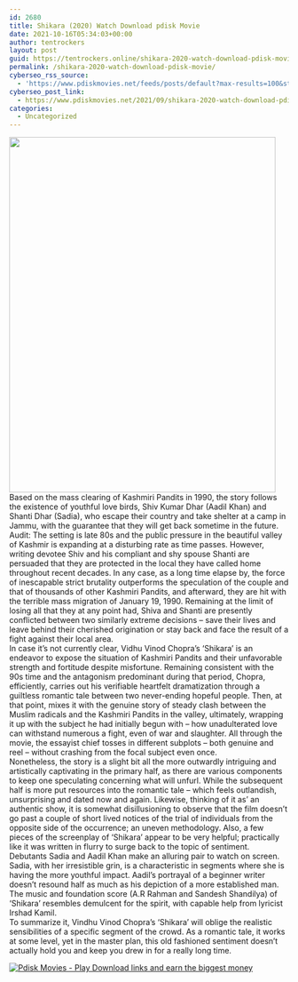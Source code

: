 ```yaml
---
id: 2680
title: Shikara (2020) Watch Download pdisk Movie
date: 2021-10-16T05:34:03+00:00
author: tentrockers
layout: post
guid: https://tentrockers.online/shikara-2020-watch-download-pdisk-movie/
permalink: /shikara-2020-watch-download-pdisk-movie/
cyberseo_rss_source:
  - 'https://www.pdiskmovies.net/feeds/posts/default?max-results=100&start-index=501'
cyberseo_post_link:
  - https://www.pdiskmovies.net/2021/09/shikara-2020-watch-download-pdisk-movie.html
categories:
  - Uncategorized
---
```

<div class="separator">
  <a href="https://1.bp.blogspot.com/-zmHdjBEeaTM/YUBLJ5X6qFI/AAAAAAAAAEc/OuA_22IcqEwz1Jvu_hAxVXpgyPvMotSbwCLcBGAsYHQ/s1024/Shikara%2B%25282020%2529.jpg" imageanchor="1"><img loading="lazy" border="0" data-original-height="1024" data-original-width="768" height="640" src="https://1.bp.blogspot.com/-zmHdjBEeaTM/YUBLJ5X6qFI/AAAAAAAAAEc/OuA_22IcqEwz1Jvu_hAxVXpgyPvMotSbwCLcBGAsYHQ/w480-h640/Shikara%2B%25282020%2529.jpg" width="480" /></a>
</div>



<div>
  <div>
    <span>Based on the mass clearing of Kashmiri Pandits in 1990, the story follows the existence of youthful love birds, Shiv Kumar Dhar (Aadil Khan) and Shanti Dhar (Sadia), who escape their country and take shelter at a camp in Jammu, with the guarantee that they will get back sometime in the future.&nbsp;</span>
  </div>
  
  <div>
    <span>Audit: The setting is late 80s and the public pressure in the beautiful valley of Kashmir is expanding at a disturbing rate as time passes. However, writing devotee Shiv and his compliant and shy spouse Shanti are persuaded that they are protected in the local they have called home throughout recent decades. In any case, as a long time elapse by, the force of inescapable strict brutality outperforms the speculation of the couple and that of thousands of other Kashmiri Pandits, and afterward, they are hit with the terrible mass migration of January 19, 1990. Remaining at the limit of losing all that they at any point had, Shiva and Shanti are presently conflicted between two similarly extreme decisions – save their lives and leave behind their cherished origination or stay back and face the result of a fight against their local area.&nbsp;</span>
  </div>
  
  <div>
    <span>In case it&#8217;s not currently clear, Vidhu Vinod Chopra&#8217;s &#8216;Shikara&#8217; is an endeavor to expose the situation of Kashmiri Pandits and their unfavorable strength and fortitude despite misfortune. Remaining consistent with the 90s time and the antagonism predominant during that period, Chopra, efficiently, carries out his verifiable heartfelt dramatization through a guiltless romantic tale between two never-ending hopeful people. Then, at that point, mixes it with the genuine story of steady clash between the Muslim radicals and the Kashmiri Pandits in the valley, ultimately, wrapping it up with the subject he had initially begun with – how unadulterated love can withstand numerous a fight, even of war and slaughter. All through the movie, the essayist chief tosses in different subplots – both genuine and reel – without crashing from the focal subject even once.&nbsp;</span>
  </div>
  
  <div>
    <span>Nonetheless, the story is a slight bit all the more outwardly intriguing and artistically captivating in the primary half, as there are various components to keep one speculating concerning what will unfurl. While the subsequent half is more put resources into the romantic tale – which feels outlandish, unsurprising and dated now and again. Likewise, thinking of it as&#8217; an authentic show, it is somewhat disillusioning to observe that the film doesn&#8217;t go past a couple of short lived notices of the trial of individuals from the opposite side of the occurrence; an uneven methodology. Also, a few pieces of the screenplay of &#8216;Shikara&#8217; appear to be very helpful; practically like it was written in flurry to surge back to the topic of sentiment.&nbsp;</span>
  </div>
  
  <div>
    <span>Debutants Sadia and Aadil Khan make an alluring pair to watch on screen. Sadia, with her irresistible grin, is a characteristic in segments where she is having the more youthful impact. Aadil&#8217;s portrayal of a beginner writer doesn&#8217;t resound half as much as his depiction of a more established man.&nbsp;</span>
  </div>
  
  <div>
    <span>The music and foundation score (A.R Rahman and Sandesh Shandilya) of &#8216;Shikara&#8217; resembles demulcent for the spirit, with capable help from lyricist Irshad Kamil.&nbsp;</span>
  </div>
  
  <div>
    <span>To summarize it, Vindhu Vinod Chopra&#8217;s &#8216;Shikara&#8217; will oblige the realistic sensibilities of a specific segment of the crowd. As a romantic tale, it works at some level, yet in the master plan, this old fashioned sentiment doesn&#8217;t actually hold you and keep you drew in for a really long time.</span>
  </div>
</div>

[![](https://1.bp.blogspot.com/-KJZYdQTn3nw/YS8VdIdXMyI/AAAAAAAAaw4/BR8dsGkpxw0T8C_4G4ALfMA7cP79KN3kwCLcBGAsYHQ/w400-h58/play_download_buttuons-removebg-preview.png "Pdisk Movies - Play Download links and earn the biggest money")](https://kofilink.com/1/bnYya3pkMDAyeGNy?dn=1)